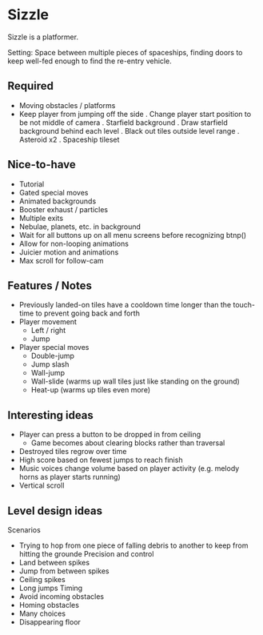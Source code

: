 # Sizzle

Sizzle is a platformer.

Setting: Space between multiple pieces of spaceships, finding doors to keep well-fed enough to find the re-entry vehicle.

## Required
- Moving obstacles / platforms
- Keep player from jumping off the side
. Change player start position to be not middle of camera
. Starfield background
. Draw starfield background behind each level
. Black out tiles outside level range
. Asteroid x2
. Spaceship tileset

## Nice-to-have
- Tutorial
- Gated special moves
- Animated backgrounds
- Booster exhaust / particles
- Multiple exits
- Nebulae, planets, etc. in background
- Wait for all buttons up on all menu screens before recognizing btnp()
- Allow for non-looping animations
- Juicier motion and animations
- Max scroll for follow-cam

## Features / Notes 
- Previously landed-on tiles have a cooldown time longer than the touch-time to prevent going back and forth
- Player movement
  - Left / right
  - Jump
- Player special moves
  - Double-jump
  - Jump slash
  - Wall-jump
  - Wall-slide (warms up wall tiles just like standing on the ground)
  - Heat-up (warms up tiles even more)

## Interesting ideas
- Player can press a button to be dropped in from ceiling
	- Game becomes about clearing blocks rather than traversal
- Destroyed tiles regrow over time
- High score based on fewest jumps to reach finish
- Music voices change volume based on player activity (e.g. melody horns as player starts running)
- Vertical scroll

## Level design ideas
Scenarios
 - Trying to hop from one piece of falling debris to another to keep from hitting the grounde
Precision and control
 - Land between spikes
 - Jump from between spikes
 - Ceiling spikes
 - Long jumps
Timing
 - Avoid incoming obstacles
 - Homing obstacles
 - Many choices
 - Disappearing floor

